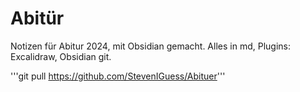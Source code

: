 # Abitür

Notizen für Abitur 2024, mit Obsidian gemacht.
Alles in md, Plugins: Excalidraw, Obsidian git.


'''git pull https://github.com/StevenIGuess/Abituer'''


